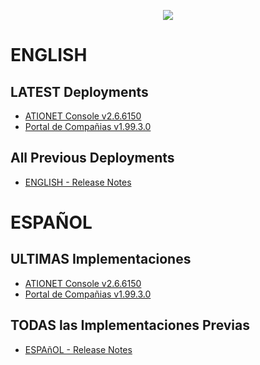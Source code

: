<p align="center">
  <img src="https://github.com/Ationet/ationetdocs/raw/master/Content/Images/ATIOnetLogo_250x70.png" />
</p>

# ENGLISH

## LATEST Deployments 
- [ATIONET Console v2.6.6150](20241218_ENG.md)
- [Portal de Compañias v1.99.3.0](1.99.3.0ENG.md)
  
## All Previous Deployments
- [ENGLISH - Release Notes](Release_Notes.md)

# ESPAÑOL

## ULTIMAS Implementaciones
- [ATIONET Console v2.6.6150](20241218_ESP.md)
- [Portal de Compañias v1.99.3.0](1.99.3.0ESP.md)

## TODAS las Implementaciones Previas
- [ESPAñOL - Release Notes](Release_Notes.md)
